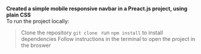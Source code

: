 **Created a simple mobile responsive navbar in a Preact.js project, using plain CSS** <br>
To run the project locally:<br>
> Clone the repository `git clone `
> run `npm install` to install dependencies
> Follow instructions in the terminal to open the project in the broswer<br>
